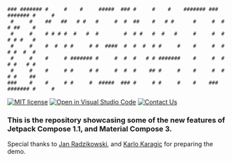 ```
### ####### #     #    #     #####  ### #     #    #    ####### ### ####### #     # 
 #     #    ##   ##   # #   #     #  #  ##    #   # #      #     #  #     # ##    # 
 #     #    # # # #  #   #  #        #  # #   #  #   #     #     #  #     # # #   # 
 #     #    #  #  # #     # #  ####  #  #  #  # #     #    #     #  #     # #  #  # 
 #     #    #     # ####### #     #  #  #   # # #######    #     #  #     # #   # # 
 #     #    #     # #     # #     #  #  #    ## #     #    #     #  #     # #    ## 
###    #    #     # #     #  #####  ### #     # #     #    #    ### ####### #     #
```

[![MIT license](https://img.shields.io/badge/License-MIT-blue.svg)](https://lbesson.mit-license.org/)
[![Open in Visual Studio Code](https://img.shields.io/static/v1?logo=visualstudiocode&label=&message=Open%20in%20Visual%20Studio%20Code&labelColor=2c2c32&color=007acc&logoColor=007acc
)](https://open.vscode.dev/itmaginationdemos/Jetpack-Compose)
[![Contact Us](https://img.shields.io/badge/Contact&nbsp;Us-@ITMAGINATION-black.svg)](mailto:marketing@itmagination.com?cc=aleksander.jess@itmagination.com)

### This is the repository showcasing **some** of the new features of Jetpack Compose 1.1, and Material Compose 3.

Special thanks to [Jan Radzikowski](https://www.linkedin.com/in/jan-radzikowski-546269100/), and [Karlo Karagic](https://www.linkedin.com/in/karlo-karagi%C4%87-76031589/) for preparing the demo.
